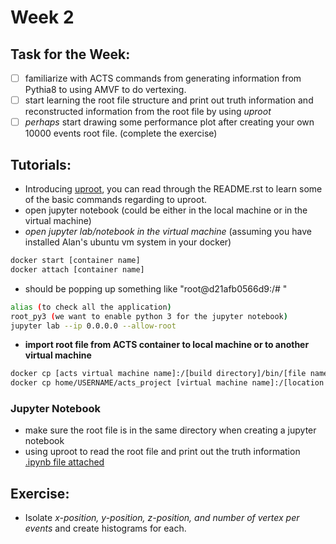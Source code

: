 # Week 2

## Task for the Week:
 - [ ] familiarize with ACTS commands from generating information from Pythia8 to using AMVF to do vertexing. 
 - [ ] start learning the root file structure and print out truth information and reconstructed information from the root file by using _uproot_
 - [ ] _perhaps_ start drawing some performance plot after creating your own 10000 events root file. (complete the exercise)

## Tutorials:
 - Introducing [uproot](https://github.com/scikit-hep/uproot3), you can read through the README.rst to learn some of the basic commands regarding to uproot.
 - open jupyter notebook (could be either in the local machine or in the virtual machine)
  - _open jupyter lab/notebook in the virtual machine_ (assuming you have installed Alan's ubuntu vm system in your docker)
```bash
docker start [container name]
docker attach [container name] 
```
 - should be popping up something like "root@d21afb0566d9:/# "
```bash
alias (to check all the application)
root_py3 (we want to enable python 3 for the jupyter notebook)
jupyter lab --ip 0.0.0.0 --allow-root
```
 - **import root file from ACTS container to local machine or to another virtual machine**
```bash
docker cp [acts virtual machine name]:/[build directory]/bin/[file name] home/USERNAME/acts_project
docker cp home/USERNAME/acts_project [virtual machine name]:/[location you want to copy]
```

### Jupyter Notebook
 - make sure the root file is in the same directory when creating a jupyter notebook
 - using uproot to read the root file and print out the truth information [.ipynb file attached](https://github.com/dlai211/Vertexing-Tutorial/blob/main/week_2.ipynb)

## Exercise:
 - Isolate _x-position, y-position, z-position, and number of vertex per events_ and create histograms for each. 
